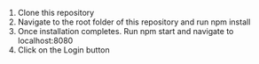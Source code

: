 1. Clone this repository
2. Navigate to the root folder of this repository and run npm install
3. Once installation completes. Run npm start and navigate to localhost:8080
4. Click on the Login button
